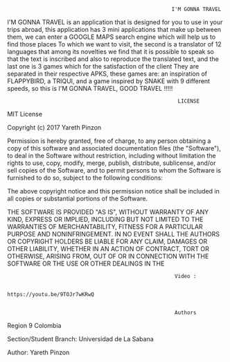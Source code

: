                                                          I'M GONNA TRAVEL 
I'M GONNA TRAVEL is an application that is designed for you to use in your trips abroad, this application has 3 mini applications that make up between them, we can enter a GOOGLE MAPS search engine which will help us to find those places To which we want to visit, the second is a translator of 12 languages that among its novelties we find that it is possible to speak so that the text is inscribed and also to reproduce the translated text, and the last one is 3 games which for the satisfaction of the client They are separated in their respective APKS, these games are: an inspiration of FLAPPYBIRD, a TRIQUI, and a game inspired by SNAKE with 9 different speeds, so this is I'M GONNA TRAVEL, GOOD TRAVEL !!!!!

                                                           LICENSE
MIT License

Copyright (c) 2017 Yareth Pinzon

Permission is hereby granted, free of charge, to any person obtaining a copy of this software and associated documentation files (the "Software"), to deal in the Software without restriction, including without limitation the rights to use, copy, modify, merge, publish, distribute, sublicense, and/or sell copies of the Software, and to permit persons to whom the Software is furnished to do so, subject to the following conditions:

The above copyright notice and this permission notice shall be included in all copies or substantial portions of the Software.

THE SOFTWARE IS PROVIDED "AS IS", WITHOUT WARRANTY OF ANY KIND, EXPRESS OR IMPLIED, INCLUDING BUT NOT LIMITED TO THE WARRANTIES OF MERCHANTABILITY, FITNESS FOR A PARTICULAR PURPOSE AND NONINFRINGEMENT. IN NO EVENT SHALL THE AUTHORS OR COPYRIGHT HOLDERS BE LIABLE FOR ANY CLAIM, DAMAGES OR OTHER LIABILITY, WHETHER IN AN ACTION OF CONTRACT, TORT OR OTHERWISE, ARISING FROM, OUT OF OR IN CONNECTION WITH THE SOFTWARE OR THE USE OR OTHER DEALINGS IN THE

                                                          Video :

                                                https://youtu.be/9TOJr7wKRwQ
                                                
                                                
                                                          Authors

Region 9 Colombia

Section/Student Branch: Universidad de La Sabana

Author: Yareth Pinzon
